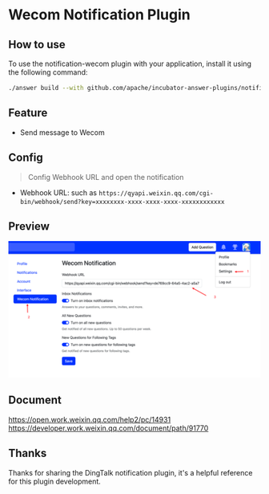 # Wecom Notification Plugin

## How to use

To use the notification-wecom plugin with your application, install it using the following command:

```bash
./answer build --with github.com/apache/incubator-answer-plugins/notification-wecom
```


## Feature

- Send message to Wecom

## Config

> Config Webhook URL and open the notification

- Webhook URL: such as `https://qyapi.weixin.qq.com/cgi-bin/webhook/send?key=xxxxxxxx-xxxx-xxxx-xxxx-xxxxxxxxxxxx`

## Preview

![Wecom Config](./docs/wecom-config.png)

## Document

https://open.work.weixin.qq.com/help2/pc/14931
https://developer.work.weixin.qq.com/document/path/91770

## Thanks

Thanks for sharing the DingTalk notification plugin, it's a helpful reference for this plugin development.
